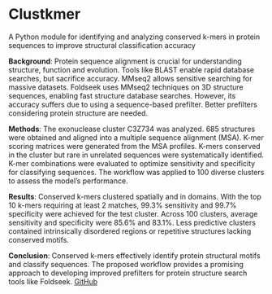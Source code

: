 # Clustkmer
A Python module for identifying and analyzing conserved k-mers in protein sequences to improve structural classification accuracy

**Background**: Protein sequence alignment is crucial for understanding structure, function and evolution. Tools like BLAST enable rapid database searches, but sacrifice accuracy. MMseq2 allows sensitive searching for massive datasets. Foldseek uses MMseq2 techniques on 3D structure sequences, enabling fast structure database searches. However, its accuracy suffers due to using a sequence-based prefilter. Better prefilters considering protein structure are needed.

**Methods**: The exonuclease cluster C3Z734 was analyzed. 685 structures were obtained and aligned into a multiple sequence alignment (MSA). K-mer scoring matrices were generated from the MSA profiles. K-mers conserved in the cluster but rare in unrelated sequences were systematically identified. K-mer combinations were evaluated to optimize sensitivity and specificity for classifying sequences. The workflow was applied to 100 diverse clusters to assess the model’s performance.

**Results**: Conserved k-mers clustered spatially and in domains. With the top 10 k-mers requiring at least 2 matches, 99.3% sensitivity and 99.7% specificity were achieved for the test cluster. Across 100 clusters, average sensitivity and specificity were 85.6% and 83.1%. Less predictive clusters contained intrinsically disordered regions or repetitive structures lacking conserved motifs.

**Conclusion**: Conserved k-mers effectively identify protein structural motifs and classify sequences. The proposed workflow provides a promising approach to developing improved prefilters for protein structure search tools like Foldseek.
[GitHub](https://github.com)
